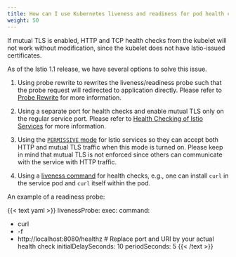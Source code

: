 ```yaml
---
title: How can I use Kubernetes liveness and readiness for pod health checks when mutual TLS is enabled?
weight: 50
---
```


If mutual TLS is enabled, HTTP and TCP health checks from the kubelet will not work without modification, since the kubelet does not have Istio-issued certificates.

As of the Istio 1.1 release, we have several options to solve this issue.

1.  Using probe rewrite to rewrites the liveness/readiness probe such that the probe request will redirected to application directly. Please refer to [Probe Rewrite](/help/ops/setup/app-health-check/#probe-rewrite) for more information.

1.  Using a separate port for health checks and enable mutual TLS only on the regular service port. Please refer to [Health Checking of Istio Services](/help/ops/setup/app-health-check/#separate-port) for more information.

1.  Using the [`PERMISSIVE` mode](/docs/tasks/security/mtls-migration) for Istio services so they can accept both HTTP and mutual TLS traffic when this mode is turned on. Please keep in mind that mutual TLS is not enforced since others can communicate with the service with HTTP traffic.

1.  Using a [liveness command](https://kubernetes.io/docs/tasks/configure-pod-container/configure-liveness-readiness-probes/#define-a-liveness-command)
for health checks, e.g., one can install `curl` in the service pod and
`curl` itself within the pod.

An example of a readiness probe:

{{< text yaml >}}
livenessProbe:
exec:
  command:
  - curl
  - -f
  - http://localhost:8080/healthz # Replace port and URI by your actual health check
initialDelaySeconds: 10
periodSeconds: 5
{{< /text >}}

